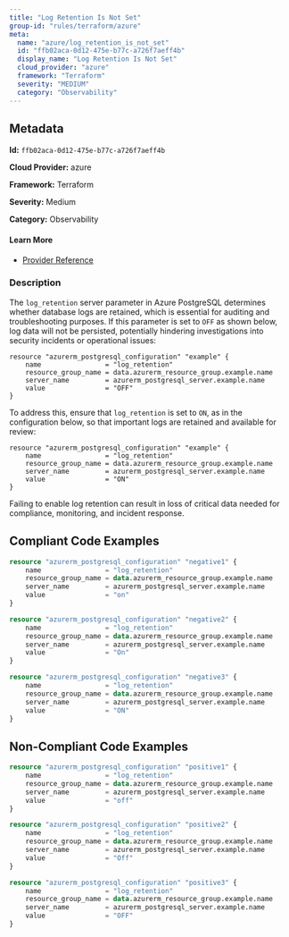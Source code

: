 ```yaml
---
title: "Log Retention Is Not Set"
group-id: "rules/terraform/azure"
meta:
  name: "azure/log_retention_is_not_set"
  id: "ffb02aca-0d12-475e-b77c-a726f7aeff4b"
  display_name: "Log Retention Is Not Set"
  cloud_provider: "azure"
  framework: "Terraform"
  severity: "MEDIUM"
  category: "Observability"
---
```

## Metadata

**Id:** `ffb02aca-0d12-475e-b77c-a726f7aeff4b`

**Cloud Provider:** azure

**Framework:** Terraform

**Severity:** Medium

**Category:** Observability

#### Learn More

 - [Provider Reference](https://registry.terraform.io/providers/hashicorp/azurerm/latest/docs/resources/postgresql_configuration)

### Description

 The `log_retention` server parameter in Azure PostgreSQL determines whether database logs are retained, which is essential for auditing and troubleshooting purposes. If this parameter is set to `OFF` as shown below, log data will not be persisted, potentially hindering investigations into security incidents or operational issues:

```
resource "azurerm_postgresql_configuration" "example" {
    name                = "log_retention"
    resource_group_name = data.azurerm_resource_group.example.name
    server_name         = azurerm_postgresql_server.example.name
    value               = "OFF"
}
```

To address this, ensure that `log_retention` is set to `ON`, as in the configuration below, so that important logs are retained and available for review:

```
resource "azurerm_postgresql_configuration" "example" {
    name                = "log_retention"
    resource_group_name = data.azurerm_resource_group.example.name
    server_name         = azurerm_postgresql_server.example.name
    value               = "ON"
}
```

Failing to enable log retention can result in loss of critical data needed for compliance, monitoring, and incident response.


## Compliant Code Examples
```terraform
resource "azurerm_postgresql_configuration" "negative1" {
    name                = "log_retention"
    resource_group_name = data.azurerm_resource_group.example.name
    server_name         = azurerm_postgresql_server.example.name
    value               = "on"
}

resource "azurerm_postgresql_configuration" "negative2" {
    name                = "log_retention"
    resource_group_name = data.azurerm_resource_group.example.name
    server_name         = azurerm_postgresql_server.example.name
    value               = "On"
}

resource "azurerm_postgresql_configuration" "negative3" {
    name                = "log_retention"
    resource_group_name = data.azurerm_resource_group.example.name
    server_name         = azurerm_postgresql_server.example.name
    value               = "ON"
}
```
## Non-Compliant Code Examples
```terraform
resource "azurerm_postgresql_configuration" "positive1" {
    name                = "log_retention"
    resource_group_name = data.azurerm_resource_group.example.name
    server_name         = azurerm_postgresql_server.example.name
    value               = "off"
}

resource "azurerm_postgresql_configuration" "positive2" {
    name                = "log_retention"
    resource_group_name = data.azurerm_resource_group.example.name
    server_name         = azurerm_postgresql_server.example.name
    value               = "Off"
}

resource "azurerm_postgresql_configuration" "positive3" {
    name                = "log_retention"
    resource_group_name = data.azurerm_resource_group.example.name
    server_name         = azurerm_postgresql_server.example.name
    value               = "OFF"
}
```
